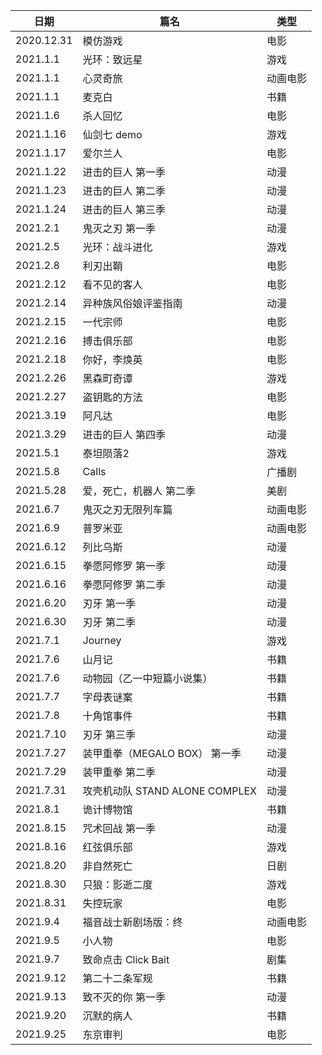 | 日期       | 篇名         | 类型 |
| ---------- | ------------ | ---- |
| 2020.12.31 | 模仿游戏     | 电影 |
| 2021.1.1   | 光环：致远星 | 游戏 |
|2021.1.1|心灵奇旅|动画电影|
|2021.1.1|麦克白|书籍|
| 2021.1.6   | 杀人回忆     | 电影 |
|2021.1.16|仙剑七 demo|游戏|
|2021.1.17|爱尔兰人|电影|
| 2021.1.22 | 进击的巨人 第一季 | 动漫 |
| 2021.1.23 | 进击的巨人 第二季 | 动漫 |
| 2021.1.24 | 进击的巨人 第三季 | 动漫 |
| 2021.2.1 | 鬼灭之刃 第一季 | 动漫 |
| 2021.2.5 | 光环：战斗进化 | 游戏 |
| 2021.2.8 | 利刃出鞘 | 电影 |
|2021.2.12|看不见的客人|电影|
|2021.2.14|异种族风俗娘评鉴指南|动漫|
|2021.2.15|一代宗师|电影|
|2021.2.16|搏击俱乐部|电影|
|2021.2.18|你好，李焕英|电影|
|2021.2.26|黑森町奇谭|游戏|
|2021.2.27|盗钥匙的方法|电影|
|2021.3.19|阿凡达|电影|
|2021.3.29|进击的巨人 第四季|动漫|
|2021.5.1|泰坦陨落2|游戏|
|2021.5.8|Calls|广播剧|
|2021.5.28|爱，死亡，机器人 第二季|美剧|
|2021.6.7|鬼灭之刃无限列车篇|动画电影|
|2021.6.9|普罗米亚|动画电影|
|2021.6.12|列比乌斯|动漫|
|2021.6.15|拳愿阿修罗 第一季|动漫|
|2021.6.16|拳愿阿修罗 第二季|动漫|
|2021.6.20|刃牙 第一季|动漫|
|2021.6.30|刃牙 第二季|动漫|
|2021.7.1|Journey|游戏|
|2021.7.6|山月记|书籍|
|2021.7.6|动物园（乙一中短篇小说集）|书籍|
|2021.7.7|字母表谜案|书籍|
|2021.7.8|十角馆事件|书籍|
|2021.7.10|刃牙 第三季|动漫|
|2021.7.27|装甲重拳（MEGALO BOX） 第一季|动漫|
|2021.7.29|装甲重拳 第二季|动漫|
|2021.7.31|攻壳机动队 STAND ALONE COMPLEX|动漫|
|2021.8.1|诡计博物馆|书籍|
|2021.8.15|咒术回战 第一季|动漫|
|2021.8.16|红弦俱乐部|游戏|
|2021.8.20|非自然死亡|日剧|
|2021.8.30|只狼：影逝二度|游戏|
|2021.8.31|失控玩家|电影|
|2021.9.4|福音战士新剧场版：终|动画电影|
|2021.9.5|小人物|电影|
|2021.9.7|致命点击 Click Bait|剧集|
|2021.9.12|第二十二条军规|书籍|
|2021.9.13|致不灭的你 第一季|动漫|
|2021.9.20|沉默的病人|书籍|
|2021.9.25|东京审判|电影|
